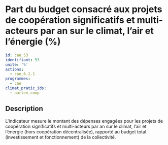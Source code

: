 # Part du budget consacré aux projets de coopération significatifs et multi-acteurs par an sur le climat, l’air et l’énergie (%)
```yaml
id: cae_53
identifiant: 53
unite: '%'
actions:
  - cae_6.1.1
programmes:
  - cae
climat_pratic_ids:
  - parten_coop
```
## Description
L'indicateur mesure le montant des dépenses engagées pour les projets de coopération significatifs et multi-acteurs par an sur le climat, l’air et l’énergie (hors coopération décentralisée), rapporté au budget total (investissement et fonctionnement) de la collectivité.




